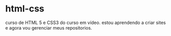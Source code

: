 # html-css
 curso de HTML 5 e CSS3 do curso em vídeo.
  estou aprendendo a criar sites e agora vou gerenciar meus repositorios.
